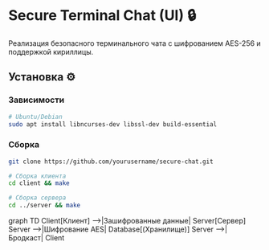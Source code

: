 # Secure Terminal Chat (UI) 🔒

Реализация безопасного терминального чата с шифрованием AES-256 и поддержкой кириллицы.

## Установка ⚙️

### Зависимости
```bash
# Ubuntu/Debian
sudo apt install libncurses-dev libssl-dev build-essential
```

### Сборка
```bash
git clone https://github.com/yourusername/secure-chat.git

# Сборка клиента
cd client && make

# Сборка сервера
cd ../server && make
```
graph TD
    Client[Клиент] -->|Зашифрованные данные| Server[Сервер]
    Server -->|Шифрование AES| Database[(Хранилище)]
    Server -->|Бродкаст| Client
